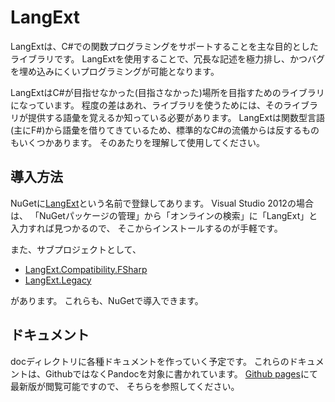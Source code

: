 LangExt
=======
LangExtは、C#での関数プログラミングをサポートすることを主な目的としたライブラリです。
LangExtを使用することで、冗長な記述を極力排し、かつバグを埋め込みにくいプログラミングが可能となります。

LangExtはC#が目指せなかった(目指さなかった)場所を目指すためのライブラリになっています。
程度の差はあれ、ライブラリを使うためには、そのライブラリが提供する語彙を覚えるか知っている必要があります。
LangExtは関数型言語(主にF#)から語彙を借りてきているため、標準的なC#の流儀からは反するものもいくつかあります。
そのあたりを理解して使用してください。

導入方法
--------
NuGetに[LangExt](https://nuget.org/packages/LangExt/)という名前で登録してあります。
Visual Studio 2012の場合は、
「NuGetパッケージの管理」から「オンラインの検索」に「LangExt」と入力すれば見つかるので、
そこからインストールするのが手軽です。

また、サブプロジェクトとして、

* [LangExt.Compatibility.FSharp](https://nuget.org/packages/LangExt.Compatibility.FSharp/)
* [LangExt.Legacy](https://nuget.org/packages/LangExt.Legacy/)

があります。
これらも、NuGetで導入できます。

ドキュメント
------------
docディレクトリに各種ドキュメントを作っていく予定です。
これらのドキュメントは、GithubではなくPandocを対象に書かれています。
[Github pages](http://langext.github.io/LangExt/)にて最新版が閲覧可能ですので、
そちらを参照してください。
